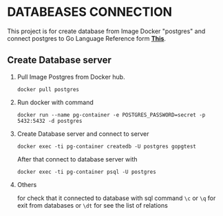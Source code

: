 # DATABEASES CONNECTION
This project is for create database from Image Docker "postgres" and connect postgres to Go Language
Reference form **[This](https://youtu.be/Y7a0sNKdoQk?si=j9jtPJX2drl7oB90)**.

## Create Database server
1. Pull Image Postgres from Docker hub.

    ```
    docker pull postgres
    ```
2. Run docker with command
   
    ```
    docker run --name pg-container -e POSTGRES_PASSWORD=secret -p 5432:5432 -d postgres
    ```
3. Create Database server and connect to server

    ```
    docker exec -ti pg-container createdb -U postgres gopgtest    
    ```
    After that connect to database server with

    ```
    docker exec -ti pg-container psql -U postgres
    ```

4. Others

    for check that it connected to database with sql command  `\c` or `\q` for exit from databases or `\dt` for see the list of relations